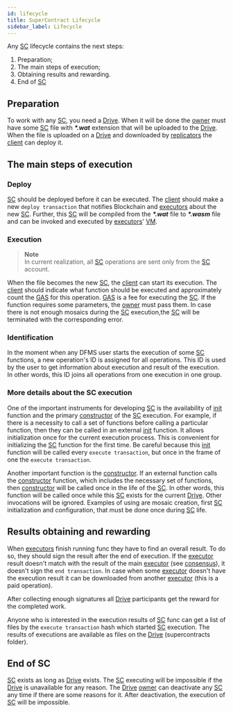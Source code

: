 ```yaml
---
id: lifecycle
title: SuperContract Lifecycle
sidebar_label: Lifecycle
---
```


Any [SC](overview.md) lifecycle contains the next steps:

1. Preparation;
2. The main steps of execution;
3. Obtaining results and rewarding.
4. End of [SC](overview.md)

## Preparation

To work with any [SC](overview.md), you need a [Drive](../drive/overview.md). When it will be done the [owner](../../roles/owner.md) must have some [SC](overview.md) file with **_\*.wat_** extension that will be uploaded to the [Drive](../drive/overview.md). When the file is uploaded on a [Drive](../drive/overview.md) and downloaded by [replicators](../../roles/replicator.md) the [client](../../roles/owner.md) can deploy it.

## The main steps of execution

### Deploy

[SC](overview.md) should be deployed before it can be executed. The [client](../../roles/owner.md) should make a new `deploy transaction` that notifies Blockchain and [executors](../../roles/executor.md) about the new [SC](overview.md). Further, this [SC](overview.md) will be compiled from the **_\*.wat_** file to **_\*.wasm_** file and can be invoked and executed by [executors](../../roles/executor.md)' [VM](vm.md).

### Execution

> **Note**\
In current realization, all [SC](overview.md) operations are sent only from the [SC](overview.md) account.

When the file becomes the new [SC](overview.md), the [client](../../roles/owner.md) can start its execution. The [client](../../roles/owner.md) should indicate what function should be executed and approximately count the [GAS](../../getting_started/economy.md#supercontract-units-gas) for this operation. [GAS](../../getting_started/economy.md#supercontract-units-gas) is a fee for executing the [SC](overview.md). If the function requires some parameters, the [owner](../../roles/owner.md) must pass them. In case there is not enough mosaics during the [SC](overview.md) execution,the [SC](overview.md) will be terminated with the corresponding error.

### Identification

In the moment when any DFMS user starts the execution of some [SC](overview.md) functions, a new operation's ID is  assigned for all operations. This ID is used by the user to get information about execution and result of the execution. In other words, this ID joins all operations from one execution in one group.

### More details about the SC execution

One of the important instruments for developing [SC](overview.md) is the availability of [init](https://docs.rs/xpx-supercontracts-sdk/0.2.0/xpx_supercontracts_sdk/utils/fn.init.html) function and the primary [constructor](https://docs.rs/xpx-supercontracts-sdk/0.2.0/xpx_supercontracts_sdk/utils/fn.constructor.html) of the [SC](overview.md) execution.
For example, if there is a necessity to call a set of functions before calling a particular function, then they can be called in an external [init](https://docs.rs/xpx-supercontracts-sdk/0.2.0/xpx_supercontracts_sdk/utils/fn.init.html) function. It allows initialization once for the current execution process. This is convenient for initializing the [SC](overview.md) function for the first time. Be careful because this [init](https://docs.rs/xpx-supercontracts-sdk/0.2.0/xpx_supercontracts_sdk/utils/fn.init.html) function will be called every `execute transaction`, but once in the frame of one the `execute transaction`.

Another important function is the [constructor](https://docs.rs/xpx-supercontracts-sdk/0.2.0/xpx_supercontracts_sdk/utils/fn.constructor.html). If an external function calls the [constructor](https://docs.rs/xpx-supercontracts-sdk/0.2.0/xpx_supercontracts_sdk/utils/fn.constructor.html) function, which includes the necessary set of functions, then [constructor](https://docs.rs/xpx-supercontracts-sdk/0.2.0/xpx_supercontracts_sdk/utils/fn.constructor.html) will be called once in the life of the [SC](overview.md). In other words, this function will be called once while this [SC](overview.md) exists for the current [Drive](../drive/overview.md). Other invocations will be ignored. Examples of using are mosaic creation, first [SC](overview.md) initialization and configuration, that must be done once during [SC](overview.md) life.

## Results obtaining and rewarding

When [executors](../../roles/executor.md) finish running func they have to find an overall result. To do so, they should sign the result after the end of execution. If the [executor](../../roles/executor.md) result doesn't match with the result of the main [executor](../../roles/executor.md) (see [consensus](../../algorithms/consensus.md)), it doesn't sign the `end transaction`. In case when some [executor](../../roles/executor.md) doesn't have the execution result it can be downloaded from another [executor](../../roles/executor.md) (this is a paid operation).

After collecting enough signatures all [Drive](../drive/overview.md) participants get the reward for the completed work.

Anyone who is interested in the execution results of [SC](overview.md) func can get a list of files by the `execute transaction` hash which started [SC](overview.md) execution. The results of executions are available as files on the [Drive](../drive/overview.md) (supercontracts folder).

## End of SC

[SC](overview.md) exists as long as [Drive](../drive/overview.md) exists. The [SC](overview.md) executing will be impossible if the [Drive](../drive/overview.md) is unavailable for any reason.
The [Drive](../drive/overview.md) [owner](../../roles/owner.md) can deactivate any [SC](overview.md) any time if there are some reasons for it. After deactivation, the execution of [SC](overview.md) will be impossible.
